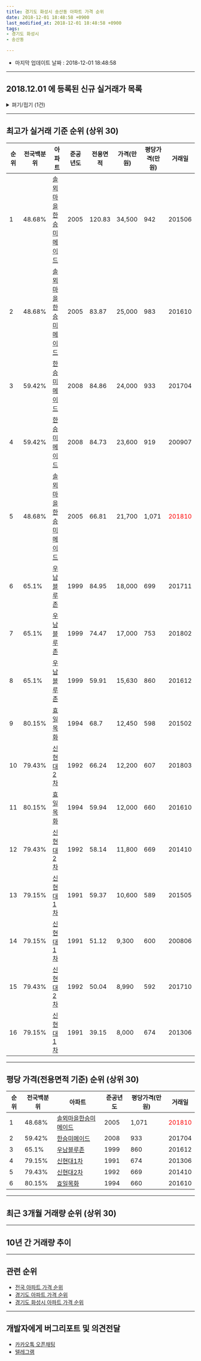 ```yaml
---
title: 경기도 화성시 송산동 아파트 가격 순위
date: 2018-12-01 18:48:58 +0900
last_modified_at: 2018-12-01 18:48:58 +0900
tags:
- 경기도 화성시
- 송산동

---
```


* 마지막 업데이트 날짜 : 2018-12-01 18:48:58

---

## 2018.12.01 에 등록된 신규 실거래가 목록

<details>
<summary>펴기/접기 (1건)</summary>
<div markdown="1">

|아파트|전국백분위|준공년도|전용면적|가격(만원)|평당가격(만원)|거래일|
|---|---|---|---|---|---|---|
|[신현대1차](https://search.naver.com/search.naver?query=%EA%B2%BD%EA%B8%B0%EB%8F%84+%ED%99%94%EC%84%B1%EC%8B%9C+%EC%86%A1%EC%82%B0%EB%8F%99+%EC%8B%A0%ED%98%84%EB%8C%801%EC%B0%A8)|79.15%|1991|59.37|9,300|516|<span style="color:red">201811</span>|


</div>
</details>

---

## 최고가 실거래 기준 순위 (상위 30)


|순위|전국백분위|아파트|준공년도|전용면적|가격(만원)|평당가격(만원)|거래일|
|---|---|---|---|---|---|---|---|
|1|48.68%|[솔뫼마을한승미메이드](https://search.naver.com/search.naver?query=%EA%B2%BD%EA%B8%B0%EB%8F%84+%ED%99%94%EC%84%B1%EC%8B%9C+%EC%86%A1%EC%82%B0%EB%8F%99+%EC%86%94%EB%AB%BC%EB%A7%88%EC%9D%84%ED%95%9C%EC%8A%B9%EB%AF%B8%EB%A9%94%EC%9D%B4%EB%93%9C)|2005|120.83|34,500|942|201506|
|2|48.68%|[솔뫼마을한승미메이드](https://search.naver.com/search.naver?query=%EA%B2%BD%EA%B8%B0%EB%8F%84+%ED%99%94%EC%84%B1%EC%8B%9C+%EC%86%A1%EC%82%B0%EB%8F%99+%EC%86%94%EB%AB%BC%EB%A7%88%EC%9D%84%ED%95%9C%EC%8A%B9%EB%AF%B8%EB%A9%94%EC%9D%B4%EB%93%9C)|2005|83.87|25,000|983|201610|
|3|59.42%|[한승미메이드](https://search.naver.com/search.naver?query=%EA%B2%BD%EA%B8%B0%EB%8F%84+%ED%99%94%EC%84%B1%EC%8B%9C+%EC%86%A1%EC%82%B0%EB%8F%99+%ED%95%9C%EC%8A%B9%EB%AF%B8%EB%A9%94%EC%9D%B4%EB%93%9C)|2008|84.86|24,000|933|201704|
|4|59.42%|[한승미메이드](https://search.naver.com/search.naver?query=%EA%B2%BD%EA%B8%B0%EB%8F%84+%ED%99%94%EC%84%B1%EC%8B%9C+%EC%86%A1%EC%82%B0%EB%8F%99+%ED%95%9C%EC%8A%B9%EB%AF%B8%EB%A9%94%EC%9D%B4%EB%93%9C)|2008|84.73|23,600|919|200907|
|5|48.68%|[솔뫼마을한승미메이드](https://search.naver.com/search.naver?query=%EA%B2%BD%EA%B8%B0%EB%8F%84+%ED%99%94%EC%84%B1%EC%8B%9C+%EC%86%A1%EC%82%B0%EB%8F%99+%EC%86%94%EB%AB%BC%EB%A7%88%EC%9D%84%ED%95%9C%EC%8A%B9%EB%AF%B8%EB%A9%94%EC%9D%B4%EB%93%9C)|2005|66.81|21,700|1,071|<span style="color:red">201810</span>|
|6|65.1%|[우남블루존](https://search.naver.com/search.naver?query=%EA%B2%BD%EA%B8%B0%EB%8F%84+%ED%99%94%EC%84%B1%EC%8B%9C+%EC%86%A1%EC%82%B0%EB%8F%99+%EC%9A%B0%EB%82%A8%EB%B8%94%EB%A3%A8%EC%A1%B4)|1999|84.95|18,000|699|201711|
|7|65.1%|[우남블루존](https://search.naver.com/search.naver?query=%EA%B2%BD%EA%B8%B0%EB%8F%84+%ED%99%94%EC%84%B1%EC%8B%9C+%EC%86%A1%EC%82%B0%EB%8F%99+%EC%9A%B0%EB%82%A8%EB%B8%94%EB%A3%A8%EC%A1%B4)|1999|74.47|17,000|753|201802|
|8|65.1%|[우남블루존](https://search.naver.com/search.naver?query=%EA%B2%BD%EA%B8%B0%EB%8F%84+%ED%99%94%EC%84%B1%EC%8B%9C+%EC%86%A1%EC%82%B0%EB%8F%99+%EC%9A%B0%EB%82%A8%EB%B8%94%EB%A3%A8%EC%A1%B4)|1999|59.91|15,630|860|201612|
|9|80.15%|[효일목화](https://search.naver.com/search.naver?query=%EA%B2%BD%EA%B8%B0%EB%8F%84+%ED%99%94%EC%84%B1%EC%8B%9C+%EC%86%A1%EC%82%B0%EB%8F%99+%ED%9A%A8%EC%9D%BC%EB%AA%A9%ED%99%94)|1994|68.7|12,450|598|201502|
|10|79.43%|[신현대2차](https://search.naver.com/search.naver?query=%EA%B2%BD%EA%B8%B0%EB%8F%84+%ED%99%94%EC%84%B1%EC%8B%9C+%EC%86%A1%EC%82%B0%EB%8F%99+%EC%8B%A0%ED%98%84%EB%8C%802%EC%B0%A8)|1992|66.24|12,200|607|201803|
|11|80.15%|[효일목화](https://search.naver.com/search.naver?query=%EA%B2%BD%EA%B8%B0%EB%8F%84+%ED%99%94%EC%84%B1%EC%8B%9C+%EC%86%A1%EC%82%B0%EB%8F%99+%ED%9A%A8%EC%9D%BC%EB%AA%A9%ED%99%94)|1994|59.94|12,000|660|201610|
|12|79.43%|[신현대2차](https://search.naver.com/search.naver?query=%EA%B2%BD%EA%B8%B0%EB%8F%84+%ED%99%94%EC%84%B1%EC%8B%9C+%EC%86%A1%EC%82%B0%EB%8F%99+%EC%8B%A0%ED%98%84%EB%8C%802%EC%B0%A8)|1992|58.14|11,800|669|201410|
|13|79.15%|[신현대1차](https://search.naver.com/search.naver?query=%EA%B2%BD%EA%B8%B0%EB%8F%84+%ED%99%94%EC%84%B1%EC%8B%9C+%EC%86%A1%EC%82%B0%EB%8F%99+%EC%8B%A0%ED%98%84%EB%8C%801%EC%B0%A8)|1991|59.37|10,600|589|201505|
|14|79.15%|[신현대1차](https://search.naver.com/search.naver?query=%EA%B2%BD%EA%B8%B0%EB%8F%84+%ED%99%94%EC%84%B1%EC%8B%9C+%EC%86%A1%EC%82%B0%EB%8F%99+%EC%8B%A0%ED%98%84%EB%8C%801%EC%B0%A8)|1991|51.12|9,300|600|200806|
|15|79.43%|[신현대2차](https://search.naver.com/search.naver?query=%EA%B2%BD%EA%B8%B0%EB%8F%84+%ED%99%94%EC%84%B1%EC%8B%9C+%EC%86%A1%EC%82%B0%EB%8F%99+%EC%8B%A0%ED%98%84%EB%8C%802%EC%B0%A8)|1992|50.04|8,990|592|201710|
|16|79.15%|[신현대1차](https://search.naver.com/search.naver?query=%EA%B2%BD%EA%B8%B0%EB%8F%84+%ED%99%94%EC%84%B1%EC%8B%9C+%EC%86%A1%EC%82%B0%EB%8F%99+%EC%8B%A0%ED%98%84%EB%8C%801%EC%B0%A8)|1991|39.15|8,000|674|201306|


---

## 평당 가격(전용면적 기준) 순위 (상위 30)


|순위|전국백분위|아파트|준공년도|평당가격(만원)|거래일|
|---|---|---|---|---|---|
|1|48.68%|[솔뫼마을한승미메이드](https://search.naver.com/search.naver?query=%EA%B2%BD%EA%B8%B0%EB%8F%84+%ED%99%94%EC%84%B1%EC%8B%9C+%EC%86%A1%EC%82%B0%EB%8F%99+%EC%86%94%EB%AB%BC%EB%A7%88%EC%9D%84%ED%95%9C%EC%8A%B9%EB%AF%B8%EB%A9%94%EC%9D%B4%EB%93%9C)|2005|1,071|<span style="color:red">201810</span>|
|2|59.42%|[한승미메이드](https://search.naver.com/search.naver?query=%EA%B2%BD%EA%B8%B0%EB%8F%84+%ED%99%94%EC%84%B1%EC%8B%9C+%EC%86%A1%EC%82%B0%EB%8F%99+%ED%95%9C%EC%8A%B9%EB%AF%B8%EB%A9%94%EC%9D%B4%EB%93%9C)|2008|933|201704|
|3|65.1%|[우남블루존](https://search.naver.com/search.naver?query=%EA%B2%BD%EA%B8%B0%EB%8F%84+%ED%99%94%EC%84%B1%EC%8B%9C+%EC%86%A1%EC%82%B0%EB%8F%99+%EC%9A%B0%EB%82%A8%EB%B8%94%EB%A3%A8%EC%A1%B4)|1999|860|201612|
|4|79.15%|[신현대1차](https://search.naver.com/search.naver?query=%EA%B2%BD%EA%B8%B0%EB%8F%84+%ED%99%94%EC%84%B1%EC%8B%9C+%EC%86%A1%EC%82%B0%EB%8F%99+%EC%8B%A0%ED%98%84%EB%8C%801%EC%B0%A8)|1991|674|201306|
|5|79.43%|[신현대2차](https://search.naver.com/search.naver?query=%EA%B2%BD%EA%B8%B0%EB%8F%84+%ED%99%94%EC%84%B1%EC%8B%9C+%EC%86%A1%EC%82%B0%EB%8F%99+%EC%8B%A0%ED%98%84%EB%8C%802%EC%B0%A8)|1992|669|201410|
|6|80.15%|[효일목화](https://search.naver.com/search.naver?query=%EA%B2%BD%EA%B8%B0%EB%8F%84+%ED%99%94%EC%84%B1%EC%8B%9C+%EC%86%A1%EC%82%B0%EB%8F%99+%ED%9A%A8%EC%9D%BC%EB%AA%A9%ED%99%94)|1994|660|201610|


---

## 최근 3개월 거래량 순위 (상위 30)


<div style="width:100%;">
    <canvas id="deal_count_ranking" height="250"></canvas>
</div>


<script>
new Chart(document.getElementById("deal_count_ranking"), {
    type: 'horizontalBar',
    data: {
        labels: ['우남블루존', '솔뫼마을한승미메이드', '신현대2차', '한승미메이드', '신현대1차', '효일목화'],
        datasets: [{
            label: '실거래 수',
            data: [6, 5, 3, 3, 2, 1],
            borderColor: "rgba(255, 0, 128, 1)",
            backgroundColor: "rgba(255, 0, 128, 0.5)",
            fill: false,
        }]
    },
    options: {
        responsive: true,
        title: {
            display: true,
            text: '최근 3개월 거래량 순위'
        },
        tooltips: {
            mode: 'index',
            intersect: false,
            callbacks: {
                title: function(tooltipItems, data) {
                    return "실거래 수:";
                },
                label: function(tooltipItem, data) {
                    return data.labels[tooltipItem.index] + ": " + tooltipItem.xLabel;
                }
            }
        },
        hover: {
            mode: 'nearest',
            intersect: true
        },
        scales: {
            xAxes: [{
                display: true,
                scaleLabel: {
                    display: true,
                    labelString: '실거래 수'
                },
                ticks: {
                    suggestedMin: 0,
                }
            }],
            yAxes: [{
                display: true,
                ticks: {
                    autoSkip: false,
                    callback: function(value, index, values) {
                        if (value.length > 15)
                            return value.substr(0, 13) + "...";
                        else
                            return value;
                    }
                },
                scaleLabel: {
                    display: false,
                }
            }]
        }
    }
});

</script>


---

## 10년 간 거래량 추이


<div style="width:100%;">
    <canvas id="deal_progress" height="250"></canvas>
</div>

<script>
new Chart(document.getElementById("deal_progress"), {
    type: 'line',
    data: {
        labels: ['200812','200901','200902','200903','200904','200905','200906','200907','200908','200909','200910','200911','200912','201001','201002','201003','201004','201005','201006','201007','201008','201009','201010','201011','201012','201101','201102','201103','201104','201105','201106','201107','201108','201109','201110','201111','201112','201201','201202','201203','201204','201205','201206','201207','201208','201209','201210','201211','201212','201301','201302','201303','201304','201305','201306','201307','201308','201309','201310','201311','201312','201401','201402','201403','201404','201405','201406','201407','201408','201409','201410','201411','201412','201501','201502','201503','201504','201505','201506','201507','201508','201509','201510','201511','201512','201601','201602','201603','201604','201605','201606','201607','201608','201609','201610','201611','201612','201701','201702','201703','201704','201705','201706','201707','201708','201709','201710','201711','201712','201801','201802','201803','201804','201805','201806','201807','201808','201809','201810','201811','201812'],
        datasets: [{
            label: '실거래 수',
            pointRadius: 1,
            data: [4, 4, 7, 9, 11, 13, 12, 16, 19, 19, 13, 9, 10, 5, 7, 14, 11, 9, 4, 8, 7, 9, 20, 6, 9, 18, 21, 30, 25, 18, 17, 16, 18, 23, 14, 8, 12, 8, 5, 10, 10, 7, 12, 9, 8, 15, 18, 10, 8, 5, 10, 10, 15, 12, 12, 9, 10, 9, 18, 20, 15, 8, 23, 15, 14, 7, 16, 7, 14, 12, 26, 14, 9, 15, 6, 21, 7, 11, 12, 14, 15, 9, 15, 9, 7, 10, 10, 17, 8, 11, 10, 14, 7, 7, 11, 8, 8, 10, 11, 11, 12, 16, 5, 18, 5, 11, 16, 11, 11, 12, 7, 12, 13, 10, 7, 7, 11, 14, 14, 6, 0],
            borderColor: "rgba(255, 201, 14, 1)",
            backgroundColor: "rgba(255, 201, 14, 0.5)",
            fill: true,
        }]
    },
    options: {
        responsive: true,
        title: {
            display: true,
            text: '10년간 거래량 추이'
        },
        tooltips: {
            mode: 'index',
            intersect: false,
        },
        hover: {
            mode: 'nearest',
            intersect: true
        },
        scales: {
            xAxes: [{
                display: true,
                scaleLabel: {
                    display: true,
                    labelString: '년/월'
                }
            }],
            yAxes: [{
                display: true,
                ticks: {
                    suggestedMin: 0,
                },
                scaleLabel: {
                    display: true,
                    labelString: '실거래 수'
                }
            }]
        }
    }
});

</script>


---

## 관련 순위

- [전국 아파트 가격 순위](https://inasie.github.io/apt-ranking/전국)
- [경기도 아파트 가격 순위](https://inasie.github.io/apt-ranking/경기도)
- [경기도 화성시 아파트 가격 순위](https://inasie.github.io/apt-ranking/경기도-화성시)


---

## 개발자에게 버그리포트 및 의견전달

- [카카오톡 오픈채팅](https://open.kakao.com/o/gLJUAP4)
- [텔레그램](https://t.me/inasie)


